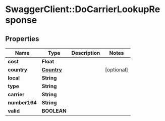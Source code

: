 # SwaggerClient::DoCarrierLookupResponse

## Properties
Name | Type | Description | Notes
------------ | ------------- | ------------- | -------------
**cost** | **Float** |  | 
**country** | [**Country**](Country.md) |  | [optional] 
**local** | **String** |  | 
**type** | **String** |  | 
**carrier** | **String** |  | 
**number164** | **String** |  | 
**valid** | **BOOLEAN** |  | 


